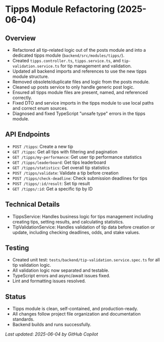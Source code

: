 # Tipps Module Refactoring (2025-06-04)

## Overview

- Refactored all tip-related logic out of the posts module and into a dedicated tipps module (`backend/src/modules/tipps/`).
- Created `tipps.controller.ts`, `tipps.service.ts`, and `tip-validation.service.ts` for tip management and validation.
- Updated all backend imports and references to use the new tipps module structure.
- Removed obsolete/duplicate files and logic from the posts module.
- Cleaned up posts service to only handle generic post logic.
- Ensured all tipps module files are present, named, and referenced correctly.
- Fixed DTO and service imports in the tipps module to use local paths and correct enum sources.
- Diagnosed and fixed TypeScript "unsafe type" errors in the tipps module.

## API Endpoints

- `POST /tipps`: Create a new tip
- `GET /tipps`: Get all tips with filtering and pagination
- `GET /tipps/my-performance`: Get user tip performance statistics
- `GET /tipps/leaderboard`: Get tips leaderboard
- `GET /tipps/statistics`: Get overall tip statistics
- `POST /tipps/validate`: Validate a tip before creation
- `POST /tipps/check-deadline`: Check submission deadlines for tips
- `POST /tipps/:id/result`: Set tip result
- `GET /tipps/:id`: Get a specific tip by ID

## Technical Details

- TippsService: Handles business logic for tips management including creating tips, setting results, and calculating statistics.
- TipValidationService: Handles validation of tip data before creation or update, including checking deadlines, odds, and stake values.

## Testing

- Created unit test: `tests/backend/tip-validation.service.spec.ts` for all tip validation logic.
- All validation logic now separated and testable.
- TypeScript errors and async/await issues fixed.
- Lint and formatting issues resolved.

## Status

- Tipps module is clean, self-contained, and production-ready.
- All changes follow project file organization and documentation standards.
- Backend builds and runs successfully.

_Last updated: 2025-06-04 by GitHub Copilot_

